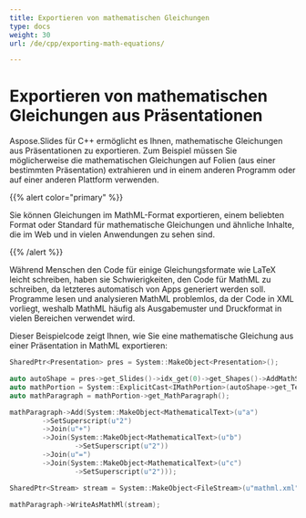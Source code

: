 ```yaml
---
title: Exportieren von mathematischen Gleichungen
type: docs
weight: 30
url: /de/cpp/exporting-math-equations/

---
```


# Exportieren von mathematischen Gleichungen aus Präsentationen

Aspose.Slides für C++ ermöglicht es Ihnen, mathematische Gleichungen aus Präsentationen zu exportieren. Zum Beispiel müssen Sie möglicherweise die mathematischen Gleichungen auf Folien (aus einer bestimmten Präsentation) extrahieren und in einem anderen Programm oder auf einer anderen Plattform verwenden.

{{% alert color="primary" %}} 

Sie können Gleichungen im MathML-Format exportieren, einem beliebten Format oder Standard für mathematische Gleichungen und ähnliche Inhalte, die im Web und in vielen Anwendungen zu sehen sind. 

{{% /alert %}}

Während Menschen den Code für einige Gleichungsformate wie LaTeX leicht schreiben, haben sie Schwierigkeiten, den Code für MathML zu schreiben, da letzteres automatisch von Apps generiert werden soll. Programme lesen und analysieren MathML problemlos, da der Code in XML vorliegt, weshalb MathML häufig als Ausgabemuster und Druckformat in vielen Bereichen verwendet wird.

Dieser Beispielcode zeigt Ihnen, wie Sie eine mathematische Gleichung aus einer Präsentation in MathML exportieren:

``` cpp
SharedPtr<Presentation> pres = System::MakeObject<Presentation>();

auto autoShape = pres->get_Slides()->idx_get(0)->get_Shapes()->AddMathShape(0.0f, 0.0f, 500.0f, 50.0f);
auto mathPortion = System::ExplicitCast<IMathPortion>(autoShape->get_TextFrame()->get_Paragraphs()->idx_get(0)->get_Portions()->idx_get(0));
auto mathParagraph = mathPortion->get_MathParagraph();

mathParagraph->Add(System::MakeObject<MathematicalText>(u"a")
        ->SetSuperscript(u"2")
        ->Join(u"+")
        ->Join(System::MakeObject<MathematicalText>(u"b")
                ->SetSuperscript(u"2"))
        ->Join(u"=")
        ->Join(System::MakeObject<MathematicalText>(u"c")
                ->SetSuperscript(u"2")));

SharedPtr<Stream> stream = System::MakeObject<FileStream>(u"mathml.xml", FileMode::Create);

mathParagraph->WriteAsMathMl(stream);
```